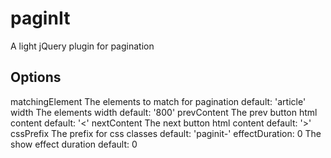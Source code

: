 paginIt
=======

A light jQuery plugin for pagination


Options
-------

matchingElement
  The elements to match for pagination
  default: 'article'
width
 The elements width
  default: '800'
prevContent
 The prev button html content
 default: '&lt;'
nextContent
  The next button html content
  default: '&gt;'
cssPrefix
  The prefix for css classes
  default: 'paginit-'
effectDuration: 0
  The show effect duration
  default: 0
